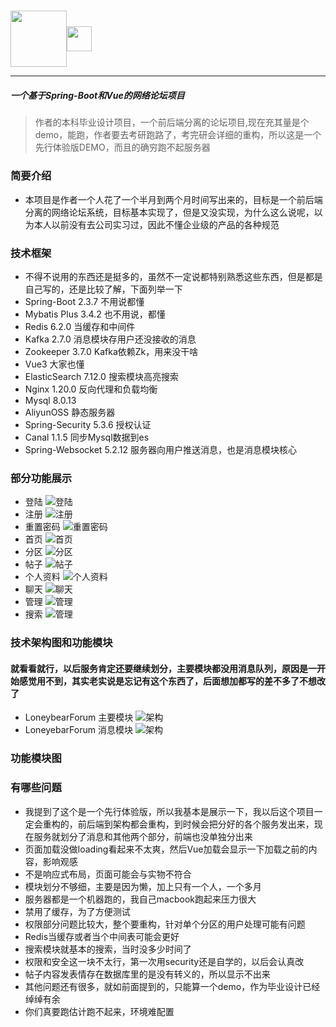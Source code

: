 #####


<div style="display: flex;align-items: center">
    <img src="https://loneybear.oss-cn-shanghai.aliyuncs.com/LoneybearForum/github/images/run.gif" width="90px" height="90px" align=center>
   <img src="https://loneybear.oss-cn-shanghai.aliyuncs.com/LoneybearForum/github/images/logo_Link.png" align=center height="40px"> 
</div>



***
#####   一个基于Spring-Boot和Vue的网络论坛项目
> 作者的本科毕业设计项目，一个前后端分离的论坛项目,现在充其量是个demo，能跑，作者要去考研跑路了，考完研会详细的重构，所以这是一个先行体验版DEMO，而且的确穷跑不起服务器

### 简要介绍
- 本项目是作者一个人花了一个半月到两个月时间写出来的，目标是一个前后端分离的网络论坛系统，目标基本实现了，但是又没实现，为什么这么说呢，以为本人以前没有去公司实习过，因此不懂企业级的产品的各种规范

### 技术框架
- 不得不说用的东西还是挺多的，虽然不一定说都特别熟悉这些东西，但是都是自己写的，还是比较了解，下面列举一下
- Spring-Boot 2.3.7  不用说都懂
- Mybatis Plus 3.4.2 也不用说，都懂
- Redis 6.2.0 当缓存和中间件
- Kafka 2.7.0 消息模块存用户还没接收的消息
- Zookeeper 3.7.0 Kafka依赖Zk，用来没干啥
- Vue3 大家也懂
- ElasticSearch 7.12.0 搜索模块高亮搜索
- Nginx 1.20.0 反向代理和负载均衡
- Mysql 8.0.13
- AliyunOSS 静态服务器
- Spring-Security 5.3.6 授权认证
- Canal 1.1.5 同步Mysql数据到es
- Spring-Websocket 5.2.12 服务器向用户推送消息，也是消息模块核心

### 部分功能展示
- 登陆
  ![登陆](https://loneybear.oss-cn-shanghai.aliyuncs.com/LoneybearForum/github/images/login.png)
- 注册
  ![注册](https://loneybear.oss-cn-shanghai.aliyuncs.com/LoneybearForum/github/images/signup.png)
- 重置密码
  ![重置密码](https://loneybear.oss-cn-shanghai.aliyuncs.com/LoneybearForum/github/images/reset.png)
- 首页
  ![首页](https://loneybear.oss-cn-shanghai.aliyuncs.com/LoneybearForum/github/images/main.png)
- 分区
  ![分区](https://loneybear.oss-cn-shanghai.aliyuncs.com/LoneybearForum/github/images/zone.png)
- 帖子
  ![帖子](https://loneybear.oss-cn-shanghai.aliyuncs.com/LoneybearForum/github/images/post.png)
- 个人资料
  ![个人资料](https://loneybear.oss-cn-shanghai.aliyuncs.com/LoneybearForum/github/images/userdata.png)
- 聊天
  ![聊天](https://loneybear.oss-cn-shanghai.aliyuncs.com/LoneybearForum/github/images/message.png)
- 管理
  ![管理](https://loneybear.oss-cn-shanghai.aliyuncs.com/LoneybearForum/github/images/manage.png)
- 搜索
  ![管理](https://loneybear.oss-cn-shanghai.aliyuncs.com/LoneybearForum/github/images/search.png)


### 技术架构图和功能模块
#### 就看看就行，以后服务肯定还要继续划分，主要模块都没用消息队列，原因是一开始感觉用不到，其实老实说是忘记有这个东西了，后面想加都写的差不多了不想改了
- LoneybearForum 主要模块
  ![架构](https://loneybear.oss-cn-shanghai.aliyuncs.com/LoneybearForum/github/images/LoneybearFourm.png)
- LoneyebarForum 消息模块
  ![架构](https://loneybear.oss-cn-shanghai.aliyuncs.com/LoneybearForum/github/images/LoneybearForyum_Message.png)

### 功能模块图


### 有哪些问题
- 我提到了这个是一个先行体验版，所以我基本是展示一下，我以后这个项目一定会重构的，前后端到架构都会重构，到时候会把分好的各个服务发出来，现在服务就划分了消息和其他两个部分，前端也没单独分出来
- 页面加载没做loading看起来不太爽，然后Vue加载会显示一下加载之前的内容，影响观感
- 不是响应式布局，页面可能会与实物不符合
- 模块划分不够细，主要是因为懒，加上只有一个人，一个多月
- 服务器都是一个机器跑的，我自己macbook跑起来压力很大
- 禁用了缓存，为了方便测试
- 权限部分问题比较大，整个要重构，针对单个分区的用户处理可能有问题
- Redis当缓存或者当个中间表可能会更好
- 搜索模块就基本的搜索，当时没多少时间了
- 权限和安全这一块不太行，第一次用security还是自学的，以后会认真改
- 帖子内容发表情存在数据库里的是没有转义的，所以显示不出来
- 其他问题还有很多，就如前面提到的，只能算一个demo，作为毕业设计已经绰绰有余
- 你们真要跑估计跑不起来，环境难配置


